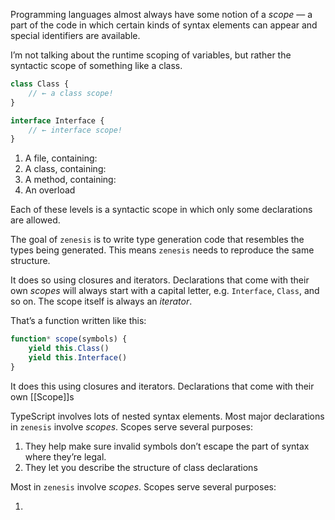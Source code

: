 Programming languages almost always have some notion of a *scope* — a part of the code in which certain kinds of syntax elements can appear and special identifiers are available.

I’m not talking about the runtime scoping of variables, but rather the syntactic scope of something like a class.

```typescript
class Class {
	// ← a class scope!
}

interface Interface {
	// ← interface scope!
}
```

1. A file, containing:
2. A class, containing:
3. A method, containing:
4. An overload

Each of these levels is a syntactic scope in which only some declarations are allowed.

The goal of `zenesis` is to write type generation code that resembles the types being generated. This means `zenesis` needs to reproduce the same structure.

It does so using closures and iterators. Declarations that come with their own *scopes* will always start with a capital letter, e.g. `Interface`, `Class`, and so on. The scope itself is always an *iterator*. 

That’s a function written like this:

```typescript
function* scope(symbols) {
	yield this.Class()
	yield this.Interface()
}
```

It does this using closures and iterators. Declarations that come with their own [[Scope]]s 


TypeScript involves lots of nested syntax elements. 
Most major declarations in `zenesis` involve *scopes*. Scopes serve several purposes:

1. They help make sure invalid symbols don’t escape the part of syntax where they’re legal.
2. They let you describe the structure of class declarations 

Most  in `zenesis` involve *scopes*. Scopes serve several purposes:

1.